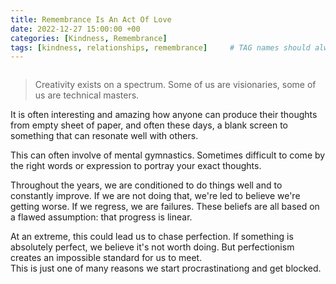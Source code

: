 ```yaml
---
title: Remembrance Is An Act Of Love
date: 2022-12-27 15:00:00 +00
categories: [Kindness, Remembrance]
tags: [kindness, relationships, remembrance]     # TAG names should always be lowercase
---
```


![]()

> Creativity exists on a spectrum. Some of us are visionaries, some of us are technical masters.

It is often interesting and amazing how anyone can produce their thoughts from empty sheet of paper, and often these days, a blank screen to something that can resonate well with others.

This can often involve of mental gymnastics. Sometimes difficult to come by the right words or expression to portray your exact thoughts.

Throughout the years, we are conditioned to do things well and to constantly improve. If we are not doing that, we're led to believe we're getting worse. If we regress, we are failures. These beliefs are all based on a flawed assumption: that progress is linear.

At an extreme, this could lead us to chase perfection. If something is absolutely perfect, we believe it's not worth doing. But perfectionism creates an impossible standard for us to meet.  
This is just one of many reasons we start procrastinationg and get blocked.
